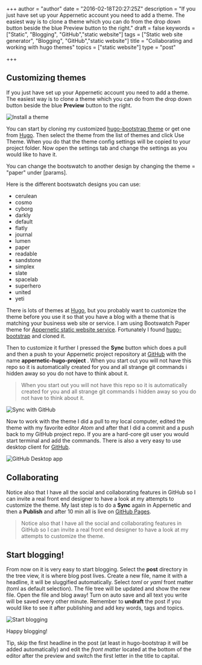 +++
author = "author"
date = "2016-02-18T20:27:25Z"
description = "If you just have set up your Appernetic account you need to add a theme. The easiest way is to clone a theme which you can do from the drop down button beside the blue Preview button to the right."
draft = false
keywords = ["Static", "Blogging", "GitHub","static website"]
tags = ["Static web site generator", "Blogging", "GitHub","static website"]
title = "Collaborating and working with hugo themes"
topics = ["static website"]
type = "post"

+++
## Customizing themes
If you just have set up your Appernetic account you need to add a theme. The easiest way is to clone a theme which you can do from the drop down button beside the blue **Preview** button to the right. 

![Install a theme][1]

You can start by cloning my customized [hugo-bootstrap theme][2] or get one from [Hugo][3]. Then select the theme from the list of themes and click Use Theme. When you do that the theme config settings will be copied to your project folder. Now open the settings tab and change the settings as you would like to have it.

You can change the bootswatch to another design by changing the theme = "paper" under [params].

Here is the different bootswatch designs you can use:

 - cerulean
 - cosmo
 - cyborg
 - darkly
 - default
 - flatly
 - journal
 - lumen
 - paper
 - readable
 - sandstone
 - simplex
 - slate
 - spacelab
 - superhero
 - united
 - yeti 

There is lots of themes at [Hugo][4], but you probably want to customize the theme before you use it so that you have a blog with  a theme that is matching your business web site or service. I am using Bootswatch Paper theme for [Appernetic static website service][5]. Fortunately I found [hugo-bootstrap][6] and cloned it. 

Then to customize it further I pressed the **Sync** button which does a pull and then a push to your Appernetic project repository at [GitHub][7] with the name **appernetic-hugo-project** . When you start out you will not have this repo so it is automatically created for you and all strange git commands i hidden away so you do not have to think about it.

> When you start out you will not have this repo so it is automatically
> created for you and all strange git commands i hidden away so you do
> not have to think about it.

![Sync with GitHub][8]

Now to work with the theme I did a pull to my local computer, edited the theme with my favorite editor *Atom* and after that I did a commit and a push back to my GitHub project repo. If you are a hard-core git user you would start terminal and add the commands. There is also a very easy to use desktop client for [GitHub][9].

![GitHub Desktop app][10]

## Collaborating 
Notice also that I have all the social and collaborating features in GitHub so I can invite a real front end designer to have a look at my attempts to customize the theme. My last step is to do a **Sync** again in Appernetic and then a **Publish** and after 10 min all is live on [GitHub Pages][11].

> Notice also that I have all the social and collaborating features in
> GitHub so I can invite a real front end designer to have a look at my
> attempts to customize the theme.

## Start blogging!
From now on it is very easy to start blogging. Select the **post** directory in the tree view, it is where blog post lives. Create a new file,  name it with a headline, it will be sluggified automatically. Select *toml* or *yaml* front matter (toml as default selection). The file tree will be updated and show the new file. Open the file and blog away! Turn on auto save and all text you write will be saved every other minute. Remember to **undraft** the post if you would like to see it after publishing and  add key words, tags and topics.

![Start blogging][12]

Happy blogging!

Tip, skip the first headline in the post (at least in hugo-bootstrap it will be added automatically) and edit the *front matter* located at the bottom of the editor after the preview and switch the first letter in the title to capital.
 


  [1]: https://res.cloudinary.com/appernetic/v1457304135/pig3qgwntchbkk0x9tab
  [2]: https://github.com/appernetic/hugo-bootstrap-mod.git
  [3]: http://themes.gohugo.io/
  [4]: http://themes.gohugo.io/
  [5]: https://appernetic.io
  [6]: https://github.com/mmrath/hugo-bootstrap
  [7]: https://github.com/
  [8]: https://res.cloudinary.com/appernetic/v1457304341/htdhjub2yfcw4bpkzklw
  [9]: https://desktop.github.com/
  [10]: https://res.cloudinary.com/appernetic/v1457304455/tdsbe75348lm3dxa1csw
  [11]: https://appernetic.github.io/
  [12]: https://res.cloudinary.com/appernetic/v1457304529/clqxr6v6xhxum0jvqabz
